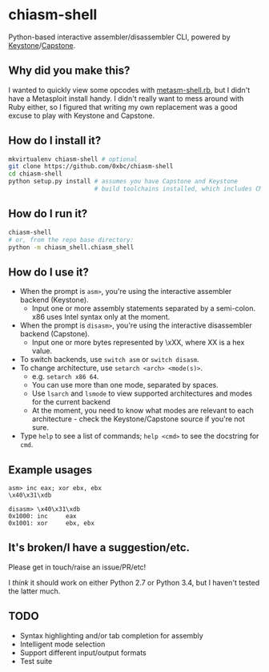 # chiasm-shell
Python-based interactive assembler/disassembler CLI, powered by [Keystone]/[Capstone].

## Why did you make this?
I wanted to quickly view some opcodes with [metasm-shell.rb], but I didn't have a Metasploit install handy. I didn't really want to mess around with Ruby either, so I figured that writing my own replacement was a good excuse to play with Keystone and Capstone.

## How do I install it?
```bash
mkvirtualenv chiasm-shell # optional
git clone https://github.com/0xbc/chiasm-shell
cd chiasm-shell
python setup.py install # assumes you have Capstone and Keystone 
                        # build toolchains installed, which includes CMake.
```

## How do I run it?
```bash
chiasm-shell
# or, from the repo base directory:
python -m chiasm_shell.chiasm_shell
```

## How do I use it?
- When the prompt is `asm>`, you're using the interactive assembler backend (Keystone).
  - Input one or more assembly statements separated by a semi-colon. x86 uses Intel syntax only at the moment.
- When the prompt is `disasm>`, you're using the interactive disassembler backend (Capstone).
  - Input one or more bytes represented by \xXX, where XX is a hex value.
- To switch backends, use `switch asm` or `switch disasm`.
- To change architecture, use `setarch <arch> <mode(s)>`.
  - e.g. `setarch x86 64`.
  - You can use more than one mode, separated by spaces.
  - Use `lsarch` and `lsmode` to view supported architectures and modes for the current backend
  - At the moment, you need to know what modes are relevant to each architecture - check the Keystone/Capstone source if you're not sure.
- Type `help` to see a list of commands; `help <cmd>` to see the docstring for `cmd`.

## Example usages
```
asm> inc eax; xor ebx, ebx
\x40\x31\xdb
```

```
disasm> \x40\x31\xdb
0x1000: inc     eax
0x1001: xor     ebx, ebx
```

## It's broken/I have a suggestion/etc.
Please get in touch/raise an issue/PR/etc!

I *think* it should work on either Python 2.7 or Python 3.4, but I haven't tested the latter much.

## TODO
- Syntax highlighting and/or tab completion for assembly
- Intelligent mode selection
- Support different input/output formats
- Test suite

[keystone]: <http://www.keystone-engine.org/>
[capstone]: <http://www.capstone-engine.org/>
[metasm-shell.rb]: <https://github.com/jjyg/metasm/blob/master/samples/metasm-shell.rb>
